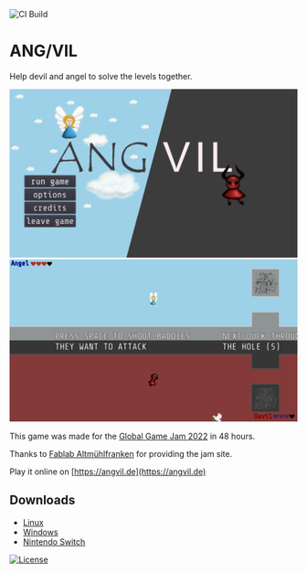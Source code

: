 ![CI Build](https://github.com/ang-vil/angvil/actions/workflows/godot-ci.yml/badge.svg)

# ANG/VIL

Help devil and angel to solve the levels together.

![](assets/screenshots/screenshot_menu.png)
![](assets/screenshots/screenshot_game.png)

This game was made for the [Global Game Jam 2022](https://globalgamejam.org/2022/games/angvil-1) in 48 hours.

Thanks to [Fablab Altmühlfranken](https://fablab-altmuehlfranken.de) for providing the jam site.

Play it online on [https://angvil.de](https://angvil.de)

## Downloads
* [Linux](https://angvil.de/angvil.x86_64)
* [Windows](https://angvil.de/angvil.exe)
* [Nintendo Switch](https://angvil.de/angvil.nro)

[![License](https://i.creativecommons.org/l/by-nc-sa/4.0/88x31.png)](https://creativecommons.org/licenses/by-nc-sa/4.0)